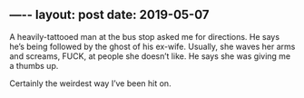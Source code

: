 —--
layout: post
date: 2019-05-07
---

A heavily-tattooed man at the bus stop asked me for directions. He says he’s being followed by the ghost of his ex-wife. Usually, she waves her arms and screams, FUCK, at people she doesn’t like. He says she was giving me a thumbs up. 

Certainly the weirdest way I’ve been hit on. 
